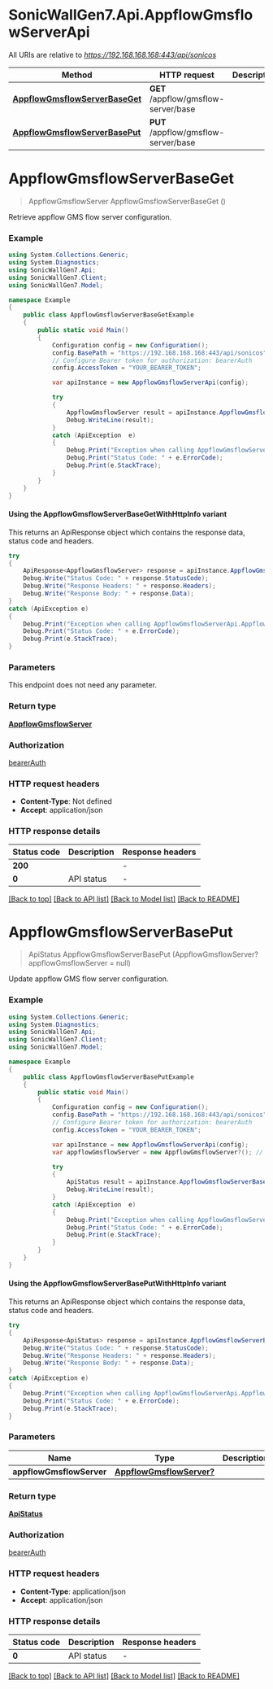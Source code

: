 # SonicWallGen7.Api.AppflowGmsflowServerApi

All URIs are relative to *https://192.168.168.168:443/api/sonicos*

| Method | HTTP request | Description |
|--------|--------------|-------------|
| [**AppflowGmsflowServerBaseGet**](AppflowGmsflowServerApi.md#appflowgmsflowserverbaseget) | **GET** /appflow/gmsflow-server/base |  |
| [**AppflowGmsflowServerBasePut**](AppflowGmsflowServerApi.md#appflowgmsflowserverbaseput) | **PUT** /appflow/gmsflow-server/base |  |

<a id="appflowgmsflowserverbaseget"></a>
# **AppflowGmsflowServerBaseGet**
> AppflowGmsflowServer AppflowGmsflowServerBaseGet ()



Retrieve appflow GMS flow server configuration.

### Example
```csharp
using System.Collections.Generic;
using System.Diagnostics;
using SonicWallGen7.Api;
using SonicWallGen7.Client;
using SonicWallGen7.Model;

namespace Example
{
    public class AppflowGmsflowServerBaseGetExample
    {
        public static void Main()
        {
            Configuration config = new Configuration();
            config.BasePath = "https://192.168.168.168:443/api/sonicos";
            // Configure Bearer token for authorization: bearerAuth
            config.AccessToken = "YOUR_BEARER_TOKEN";

            var apiInstance = new AppflowGmsflowServerApi(config);

            try
            {
                AppflowGmsflowServer result = apiInstance.AppflowGmsflowServerBaseGet();
                Debug.WriteLine(result);
            }
            catch (ApiException  e)
            {
                Debug.Print("Exception when calling AppflowGmsflowServerApi.AppflowGmsflowServerBaseGet: " + e.Message);
                Debug.Print("Status Code: " + e.ErrorCode);
                Debug.Print(e.StackTrace);
            }
        }
    }
}
```

#### Using the AppflowGmsflowServerBaseGetWithHttpInfo variant
This returns an ApiResponse object which contains the response data, status code and headers.

```csharp
try
{
    ApiResponse<AppflowGmsflowServer> response = apiInstance.AppflowGmsflowServerBaseGetWithHttpInfo();
    Debug.Write("Status Code: " + response.StatusCode);
    Debug.Write("Response Headers: " + response.Headers);
    Debug.Write("Response Body: " + response.Data);
}
catch (ApiException e)
{
    Debug.Print("Exception when calling AppflowGmsflowServerApi.AppflowGmsflowServerBaseGetWithHttpInfo: " + e.Message);
    Debug.Print("Status Code: " + e.ErrorCode);
    Debug.Print(e.StackTrace);
}
```

### Parameters
This endpoint does not need any parameter.
### Return type

[**AppflowGmsflowServer**](AppflowGmsflowServer.md)

### Authorization

[bearerAuth](../README.md#bearerAuth)

### HTTP request headers

 - **Content-Type**: Not defined
 - **Accept**: application/json


### HTTP response details
| Status code | Description | Response headers |
|-------------|-------------|------------------|
| **200** |  |  -  |
| **0** | API status |  -  |

[[Back to top]](#) [[Back to API list]](../README.md#documentation-for-api-endpoints) [[Back to Model list]](../README.md#documentation-for-models) [[Back to README]](../README.md)

<a id="appflowgmsflowserverbaseput"></a>
# **AppflowGmsflowServerBasePut**
> ApiStatus AppflowGmsflowServerBasePut (AppflowGmsflowServer? appflowGmsflowServer = null)



Update appflow GMS flow server configuration.

### Example
```csharp
using System.Collections.Generic;
using System.Diagnostics;
using SonicWallGen7.Api;
using SonicWallGen7.Client;
using SonicWallGen7.Model;

namespace Example
{
    public class AppflowGmsflowServerBasePutExample
    {
        public static void Main()
        {
            Configuration config = new Configuration();
            config.BasePath = "https://192.168.168.168:443/api/sonicos";
            // Configure Bearer token for authorization: bearerAuth
            config.AccessToken = "YOUR_BEARER_TOKEN";

            var apiInstance = new AppflowGmsflowServerApi(config);
            var appflowGmsflowServer = new AppflowGmsflowServer?(); // AppflowGmsflowServer? |  (optional) 

            try
            {
                ApiStatus result = apiInstance.AppflowGmsflowServerBasePut(appflowGmsflowServer);
                Debug.WriteLine(result);
            }
            catch (ApiException  e)
            {
                Debug.Print("Exception when calling AppflowGmsflowServerApi.AppflowGmsflowServerBasePut: " + e.Message);
                Debug.Print("Status Code: " + e.ErrorCode);
                Debug.Print(e.StackTrace);
            }
        }
    }
}
```

#### Using the AppflowGmsflowServerBasePutWithHttpInfo variant
This returns an ApiResponse object which contains the response data, status code and headers.

```csharp
try
{
    ApiResponse<ApiStatus> response = apiInstance.AppflowGmsflowServerBasePutWithHttpInfo(appflowGmsflowServer);
    Debug.Write("Status Code: " + response.StatusCode);
    Debug.Write("Response Headers: " + response.Headers);
    Debug.Write("Response Body: " + response.Data);
}
catch (ApiException e)
{
    Debug.Print("Exception when calling AppflowGmsflowServerApi.AppflowGmsflowServerBasePutWithHttpInfo: " + e.Message);
    Debug.Print("Status Code: " + e.ErrorCode);
    Debug.Print(e.StackTrace);
}
```

### Parameters

| Name | Type | Description | Notes |
|------|------|-------------|-------|
| **appflowGmsflowServer** | [**AppflowGmsflowServer?**](AppflowGmsflowServer?.md) |  | [optional]  |

### Return type

[**ApiStatus**](ApiStatus.md)

### Authorization

[bearerAuth](../README.md#bearerAuth)

### HTTP request headers

 - **Content-Type**: application/json
 - **Accept**: application/json


### HTTP response details
| Status code | Description | Response headers |
|-------------|-------------|------------------|
| **0** | API status |  -  |

[[Back to top]](#) [[Back to API list]](../README.md#documentation-for-api-endpoints) [[Back to Model list]](../README.md#documentation-for-models) [[Back to README]](../README.md)

